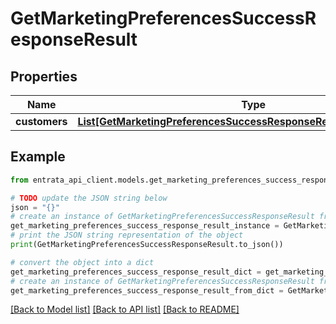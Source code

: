 # GetMarketingPreferencesSuccessResponseResult


## Properties

Name | Type | Description | Notes
------------ | ------------- | ------------- | -------------
**customers** | [**List[GetMarketingPreferencesSuccessResponseResultCustomersInner]**](GetMarketingPreferencesSuccessResponseResultCustomersInner.md) |  | 

## Example

```python
from entrata_api_client.models.get_marketing_preferences_success_response_result import GetMarketingPreferencesSuccessResponseResult

# TODO update the JSON string below
json = "{}"
# create an instance of GetMarketingPreferencesSuccessResponseResult from a JSON string
get_marketing_preferences_success_response_result_instance = GetMarketingPreferencesSuccessResponseResult.from_json(json)
# print the JSON string representation of the object
print(GetMarketingPreferencesSuccessResponseResult.to_json())

# convert the object into a dict
get_marketing_preferences_success_response_result_dict = get_marketing_preferences_success_response_result_instance.to_dict()
# create an instance of GetMarketingPreferencesSuccessResponseResult from a dict
get_marketing_preferences_success_response_result_from_dict = GetMarketingPreferencesSuccessResponseResult.from_dict(get_marketing_preferences_success_response_result_dict)
```
[[Back to Model list]](../README.md#documentation-for-models) [[Back to API list]](../README.md#documentation-for-api-endpoints) [[Back to README]](../README.md)


